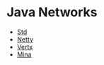 # Java Networks
- [Std](https://docs.oracle.com/javase/8/docs/api/java/net/Socket.html)
- [Netty](https://netty.io/)
- [Vertx](https://vertx.io/docs/)
- [Mina](https://mina.apache.org/)
